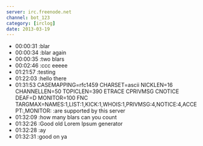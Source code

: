 ```yaml
---
server: irc.freenode.net
channel: bot_123
category: [irclog]
date: 2013-03-19
---
```

- 00:00:31 :blar
- 00:00:34 :blar again
- 00:00:35 :two blars
- 00:02:46 :ccc eeeee
- 01:21:57 :testing
- 01:22:03 :hello there
- 01:31:53 CASEMAPPING=rfc1459 CHARSET=ascii NICKLEN=16 CHANNELLEN=50 TOPICLEN=390 ETRACE CPRIVMSG CNOTICE DEAF=D MONITOR=100 FNC TARGMAX=NAMES:1,LIST:1,KICK:1,WHOIS:1,PRIVMSG:4,NOTICE:4,ACCEPT:,MONITOR: :are supported by this server
- 01:32:09 :how many blars can you count
- 01:32:26 :Good old Lorem Ipsum generator
- 01:32:28 :ay
- 01:32:31 :good on ya
